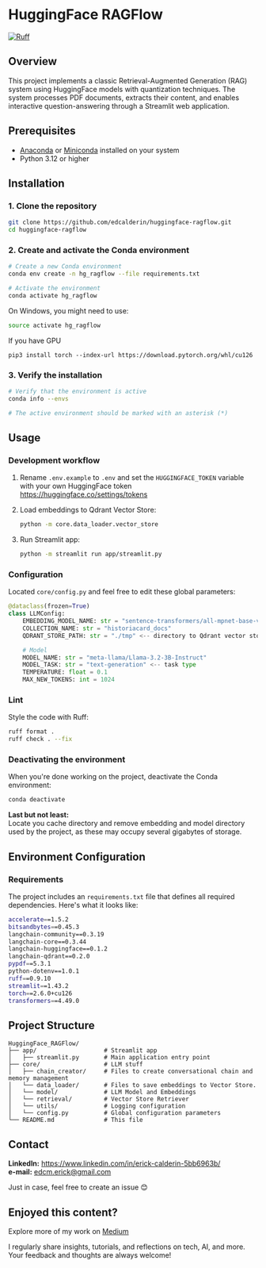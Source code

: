 # HuggingFace RAGFlow
[![Ruff](https://img.shields.io/endpoint?url=https://raw.githubusercontent.com/astral-sh/ruff/main/assets/badge/v2.json)](https://github.com/astral-sh/ruff)
## Overview
This project implements a classic Retrieval-Augmented Generation (RAG) system using HuggingFace models with quantization techniques. The system processes PDF documents, extracts their content, and enables interactive question-answering through a Streamlit web application.

## Prerequisites
- [Anaconda](https://www.anaconda.com/download/) or [Miniconda](https://docs.conda.io/en/latest/miniconda.html) installed on your system
- Python 3.12 or higher

## Installation

### 1. Clone the repository
```bash
git clone https://github.com/edcalderin/huggingface-ragflow.git
cd huggingface-ragflow
```

### 2. Create and activate the Conda environment
```bash
# Create a new Conda environment
conda env create -n hg_ragflow --file requirements.txt

# Activate the environment
conda activate hg_ragflow
```

On Windows, you might need to use:
```bash
source activate hg_ragflow
```

If you have GPU
```
pip3 install torch --index-url https://download.pytorch.org/whl/cu126
```

### 3. Verify the installation
```bash
# Verify that the environment is active
conda info --envs

# The active environment should be marked with an asterisk (*)
```

## Usage

### Development workflow
1. Rename `.env.example` to `.env` and set the `HUGGINGFACE_TOKEN` variable with your own HuggingFace token https://huggingface.co/settings/tokens

2. Load embeddings to Qdrant Vector Store:
   ```bash
   python -m core.data_loader.vector_store
   ```

3. Run Streamlit app:
    ```bash
    python -m streamlit run app/streamlit.py
    ```

### Configuration
Located `core/config.py` and feel free to edit these global parameters:

```python
@dataclass(frozen=True)
class LLMConfig:
    EMBEDDING_MODEL_NAME: str = "sentence-transformers/all-mpnet-base-v2" <-- embedding model
    COLLECTION_NAME: str = "historiacard_docs"
    QDRANT_STORE_PATH: str = "./tmp" <-- directory to Qdrant vector store

    # Model
    MODEL_NAME: str = "meta-llama/Llama-3.2-3B-Instruct"
    MODEL_TASK: str = "text-generation" <-- task type
    TEMPERATURE: float = 0.1
    MAX_NEW_TOKENS: int = 1024
```
### Lint
Style the code with Ruff:

```bash
ruff format .
ruff check . --fix
```
### Deactivating the environment
When you're done working on the project, deactivate the Conda environment:

```bash
conda deactivate
```

**Last but not least:**  
Locate you cache directory and remove embedding and model directory used by the project, as these may occupy several gigabytes of storage.

## Environment Configuration

### Requirements
The project includes an `requirements.txt` file that defines all required dependencies. Here's what it looks like:

```bash
accelerate==1.5.2
bitsandbytes==0.45.3
langchain-community==0.3.19
langchain-core==0.3.44
langchain-huggingface==0.1.2
langchain-qdrant==0.2.0
pypdf==5.3.1
python-dotenv==1.0.1
ruff==0.9.10
streamlit==1.43.2
torch==2.6.0+cu126
transformers==4.49.0
```

## Project Structure
```
HuggingFace_RAGFlow/
├── app/                   # Streamlit app
│   ├── streamlit.py       # Main application entry point
├── core/                  # LLM stuff
│   ├── chain_creator/     # Files to create conversational chain and memory management
│   └── data_loader/       # Files to save embeddings to Vector Store.
│   └── model/             # LLM Model and Embeddings
│   └── retrieval/         # Vector Store Retriever
│   └── utils/             # Logging configuration
│   └── config.py          # Global configuration parameters
└── README.md              # This file
```

## Contact
**LinkedIn:** https://www.linkedin.com/in/erick-calderin-5bb6963b/  
**e-mail:** edcm.erick@gmail.com

Just in case, feel free to create an issue 😊

## Enjoyed this content?
Explore more of my work on [Medium](https://medium.com/@erickcalderin) 

I regularly share insights, tutorials, and reflections on tech, AI, and more. Your feedback and thoughts are always welcome!
